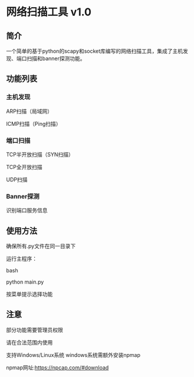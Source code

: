 # 网络扫描工具 v1.0
## 简介
一个简单的基于python的scapy和socket库编写的网络扫描工具，集成了主机发现、端口扫描和banner探测功能。

## 功能列表
### 主机发现

ARP扫描（局域网）

ICMP扫描（Ping扫描）

### 端口扫描

TCP半开放扫描（SYN扫描）

TCP全开放扫描

UDP扫描

### Banner探测

识别端口服务信息

## 使用方法
确保所有.py文件在同一目录下

运行主程序：

bash

python main.py

按菜单提示选择功能

## 注意
部分功能需要管理员权限

请在合法范围内使用

支持Windows/Linux系统
windows系统需额外安装npmap

npmap网址:https://npcap.com/#download
